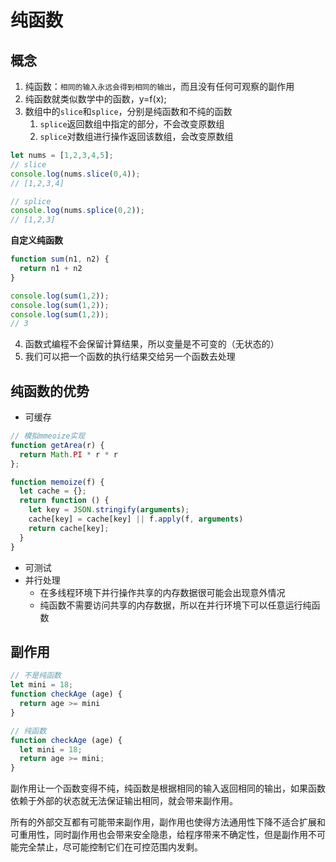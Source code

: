 <!--
 * @Description: 不积跬步，无以至千里
 * @version: 0.0.1
 * @Company: 
 * @Author: 林深
 * @Date: 2022-04-05 17:25:12
 * @LastEditors: 林深
 * @LastEditTime: 2022-04-05 18:17:32
-->
# 纯函数

## 概念

1. 纯函数：```相同的输入永远会得到相同的输出```，而且没有任何可观察的副作用
2. 纯函数就类似数学中的函数，y=f(x);
3. 数组中的```slice```和```splice```，分别是纯函数和不纯的函数
   1. ```splice```返回数组中指定的部分，不会改变原数组
   2. ```splice```对数组进行操作返回该数组，会改变原数组

```js
let nums = [1,2,3,4,5];
// slice
console.log(nums.slice(0,4));
// [1,2,3,4]

// splice
console.log(nums.splice(0,2));
// [1,2,3]

```

__自定义纯函数__

```js
function sum(n1, n2) {
  return n1 + n2
}

console.log(sum(1,2));
console.log(sum(1,2));
console.log(sum(1,2));
// 3
```

4. 函数式编程不会保留计算结果，所以变量是不可变的（无状态的）
5. 我们可以把一个函数的执行结果交给另一个函数去处理

## 纯函数的优势

+ 可缓存
```js
// 模拟mmeoize实现
function getArea(r) {
  return Math.PI * r * r
};

function memoize(f) {
  let cache = {};
  return function () {
    let key = JSON.stringify(arguments);
    cache[key] = cache[key] || f.apply(f, arguments)
    return cache[key];
  }
}
```

+ 可测试
+ 并行处理
  + 在多线程环境下并行操作共享的内存数据很可能会出现意外情况
  + 纯函数不需要访问共享的内存数据，所以在并行环境下可以任意运行纯函数

## 副作用

```js
// 不是纯函数
let mini = 18;
function checkAge (age) {
  return age >= mini
}

// 纯函数
function checkAge (age) {
  let mini = 18;
  return age >= mini;
}
```

副作用让一个函数变得不纯，纯函数是根据相同的输入返回相同的输出，如果函数依赖于外部的状态就无法保证输出相同，就会带来副作用。


所有的外部交互都有可能带来副作用，副作用也使得方法通用性下降不适合扩展和可重用性，同时副作用也会带来安全隐患，给程序带来不确定性，但是副作用不可能完全禁止，尽可能控制它们在可控范围内发剩。